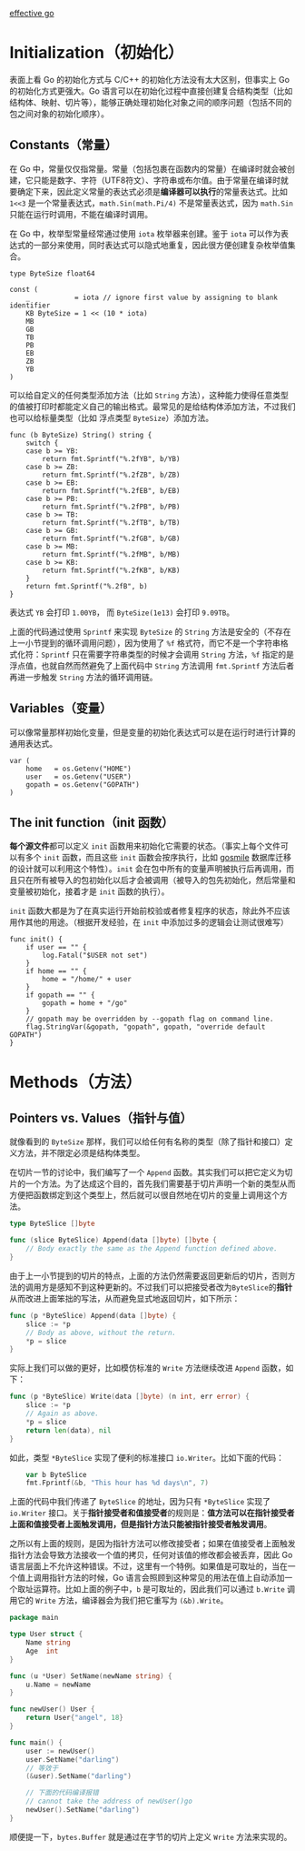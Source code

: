 [effective go](https://golang.google.cn/doc/effective_go.html)


# Initialization（初始化）


表面上看 Go 的初始化方式与 C/C++ 的初始化方法没有太大区别，但事实上 Go 的初始化方式更强大。Go 语言可以在初始化过程中直接创建复合结构类型（比如 结构体、映射、切片等），能够正确处理初始化对象之间的顺序问题（包括不同的包之间对象的初始化顺序）。

## Constants（常量）

在 Go 中，常量仅仅指常量。常量（包括包裹在函数内的常量）在编译时就会被创建，它只能是数字、字符（UTF8符文）、字符串或布尔值。由于常量在编译时就要确定下来，因此定义常量的表达式必须是**编译器可以执行**的常量表达式。比如 `1<<3` 是一个常量表达式，`math.Sin(math.Pi/4)` 不是常量表达式，因为 `math.Sin` 只能在运行时调用，不能在编译时调用。

在 Go 中，枚举型常量经常通过使用 `iota` 枚举器来创建。鉴于 `iota` 可以作为表达式的一部分来使用，同时表达式可以隐式地重复，因此很方便创建复杂枚举值集合。

```
type ByteSize float64

const (
    _           = iota // ignore first value by assigning to blank identifier
    KB ByteSize = 1 << (10 * iota)
    MB
    GB
    TB
    PB
    EB
    ZB
    YB
)
```


可以给自定义的任何类型添加方法（比如 `String` 方法），这种能力使得任意类型的值被打印时都能定义自己的输出格式。最常见的是给结构体添加方法，不过我们也可以给标量类型（比如 浮点类型 `ByteSize`）添加方法。

```
func (b ByteSize) String() string {
    switch {
    case b >= YB:
        return fmt.Sprintf("%.2fYB", b/YB)
    case b >= ZB:
        return fmt.Sprintf("%.2fZB", b/ZB)
    case b >= EB:
        return fmt.Sprintf("%.2fEB", b/EB)
    case b >= PB:
        return fmt.Sprintf("%.2fPB", b/PB)
    case b >= TB:
        return fmt.Sprintf("%.2fTB", b/TB)
    case b >= GB:
        return fmt.Sprintf("%.2fGB", b/GB)
    case b >= MB:
        return fmt.Sprintf("%.2fMB", b/MB)
    case b >= KB:
        return fmt.Sprintf("%.2fKB", b/KB)
    }
    return fmt.Sprintf("%.2fB", b)
}
```

表达式 `YB` 会打印 `1.00YB`， 而 `ByteSize(1e13)` 会打印 `9.09TB`。

上面的代码通过使用 `Sprintf` 来实现 `ByteSize` 的 `String` 方法是安全的（不存在上一小节提到的循环调用问题），因为使用了 `%f` 格式符，而它不是一个字符串格式化符：`Sprintf` 只在需要字符串类型的时候才会调用 `String` 方法，`%f` 指定的是浮点值，也就自然而然避免了上面代码中 `String` 方法调用 `fmt.Sprintf` 方法后者再进一步触发 `String` 方法的循环调用链。


## Variables（变量）


可以像常量那样初始化变量，但是变量的初始化表达式可以是在运行时进行计算的通用表达式。

```
var (
    home   = os.Getenv("HOME")
    user   = os.Getenv("USER")
    gopath = os.Getenv("GOPATH")
)
```

## The init function（init 函数）


**每个源文件**都可以定义 `init` 函数用来初始化它需要的状态。（事实上每个文件可以有多个 `init` 函数，而且这些 `init` 函数会按序执行，比如 [gosmile](https://github.com/chalvern/gosmile/tree/template/db/migration) 数据库迁移的设计就可以利用这个特性）。`init` 会在包中所有的变量声明被执行后再调用，而且只在所有被导入的包初始化以后才会被调用（被导入的包先初始化，然后常量和变量被初始化，接着才是 `init` 函数的执行）。

`init` 函数大都是为了在真实运行开始前校验或者修复程序的状态，除此外不应该用作其他的用途。（根据开发经验，在 `init` 中添加过多的逻辑会让测试很难写）

```
func init() {
    if user == "" {
        log.Fatal("$USER not set")
    }
    if home == "" {
        home = "/home/" + user
    }
    if gopath == "" {
        gopath = home + "/go"
    }
    // gopath may be overridden by --gopath flag on command line.
    flag.StringVar(&gopath, "gopath", gopath, "override default GOPATH")
}
```

# Methods（方法）

## Pointers vs. Values（指针与值）

就像看到的 `ByteSize` 那样，我们可以给任何有名称的类型（除了指针和接口）定义方法，并不限定必须是结构体类型。

在切片一节的讨论中，我们编写了一个 `Append` 函数。其实我们可以把它定义为切片的一个方法。为了达成这个目的，首先我们需要基于切片声明一个新的类型从而方便把函数绑定到这个类型上，然后就可以很自然地在切片的变量上调用这个方法。

```go
type ByteSlice []byte

func (slice ByteSlice) Append(data []byte) []byte {
    // Body exactly the same as the Append function defined above.
}
```


由于上一小节提到的切片的特点，上面的方法仍然需要返回更新后的切片，否则方法的调用方是感知不到这种更新的。不过我们可以把接受者改为`ByteSlice`的**指针**从而改进上面笨拙的写法，从而避免显式地返回切片，如下所示：

```go
func (p *ByteSlice) Append(data []byte) {
    slice := *p
    // Body as above, without the return.
    *p = slice
}
```

实际上我们可以做的更好，比如模仿标准的 `Write` 方法继续改进 `Append` 函数，如下：

```go
func (p *ByteSlice) Write(data []byte) (n int, err error) {
    slice := *p
    // Again as above.
    *p = slice
    return len(data), nil
}
```

如此，类型 `*ByteSlice` 实现了便利的标准接口 `io.Writer`。比如下面的代码：

```go
    var b ByteSlice
    fmt.Fprintf(&b, "This hour has %d days\n", 7)
```


上面的代码中我们传递了 `ByteSlice` 的地址，因为只有 `*ByteSlice` 实现了 `io.Writer` 接口。关于**指针接受者和值接受者**的规则是：**值方法可以在指针接受者上面和值接受者上面触发调用，但是指针方法只能被指针接受者触发调用**。


之所以有上面的规则，是因为指针方法可以修改接受者；如果在值接受者上面触发指针方法会导致方法接收一个值的拷贝，任何对该值的修改都会被丢弃，因此 Go 语言层面上不允许这种错误。不过，这里有一个特例。如果值是可取址的，当在一个值上调用指针方法的时候，Go 语言会照顾到这种常见的用法在值上自动添加一个取址运算符。比如上面的例子中，`b` 是可取址的，因此我们可以通过 `b.Write` 调用它的 `Write` 方法，编译器会为我们把它重写为 `(&b).Write`。

```go
package main

type User struct {
	Name string
	Age  int
}

func (u *User) SetName(newName string) {
	u.Name = newName
}

func newUser() User {
	return User{"angel", 18}
}

func main() {
	user := newUser()
	user.SetName("darling")
	// 等效于
	(&user).SetName("darling")

	// 下面的代码编译报错
	// cannot take the address of newUser()go
	newUser().SetName("darling")
}
```


顺便提一下，`bytes.Buffer` 就是通过在字节的切片上定义 `Write` 方法来实现的。
